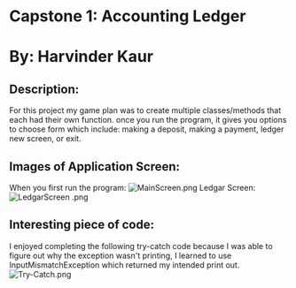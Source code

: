 # Capstone 1: Accounting Ledger 
# By: Harvinder Kaur

## Description: 
For this project my game plan was to 
create multiple classes/methods that each had their own function.
once you run the program, it gives you options to choose form which include: making a deposit, making a payment, ledger new screen, or exit. 

## Images of Application Screen: 
When you first run the program: 
![MainScreen.png](../../../../MainScreen.png)
Ledgar Screen: 
![LedgarScreen .png](../../../../LedgarScreen.png)
## Interesting piece of code:
I enjoyed completing the following try-catch code because I was able to figure out why the exception wasn't printing, I learned to use InputMismatchException which returned my intended print out. 
![Try-Catch.png](../../../../Try-Catch.png)